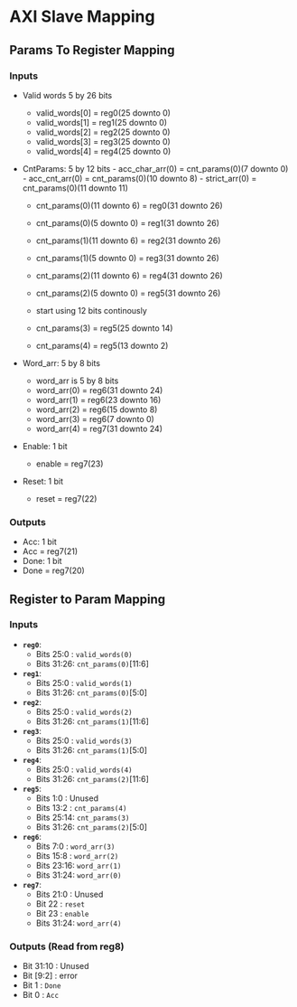 # AXI Slave Mapping
## Params To Register Mapping
### Inputs
- Valid words 5 by 26 bits
    - valid_words[0] = reg0(25 downto 0)
    - valid_words[1] = reg1(25 downto 0)
    - valid_words[2] = reg2(25 downto 0)
    - valid_words[3] = reg3(25 downto 0)
    - valid_words[4] = reg4(25 downto 0)
- CntParams: 5 by 12 bits
        - acc_char_arr(0) = cnt_params(0)(7 downto 0)
        - acc_cnt_arr(0) = cnt_params(0)(10 downto 8)
        - strict_arr(0) = cnt_params(0)(11 downto 11)
    
    - cnt_params(0)(11 downto 6) = reg0(31 downto 26)
    - cnt_params(0)(5 downto 0) = reg1(31 downto 26)
    
    - cnt_params(1)(11 downto 6) = reg2(31 downto 26)
    - cnt_params(1)(5 downto 0) = reg3(31 downto 26)
    
    - cnt_params(2)(11 downto 6) = reg4(31 downto 26)
    - cnt_params(2)(5 downto 0) = reg5(31 downto 26)
    
    - start using 12 bits continously 
    - cnt_params(3) = reg5(25 downto 14)
    - cnt_params(4) = reg5(13 downto 2)
- Word_arr: 5 by 8 bits
    - word_arr is 5 by 8 bits
    - word_arr(0) = reg6(31 downto 24)
    - word_arr(1) = reg6(23 downto 16)
    - word_arr(2) = reg6(15 downto 8)
    - word_arr(3) = reg6(7 downto 0)
    - word_arr(4) = reg7(31 downto 24)
- Enable: 1 bit
    - enable = reg7(23)
- Reset: 1 bit
    - reset = reg7(22)
### Outputs
- Acc: 1 bit
 -   Acc = reg7(21)
- Done: 1 bit
 -   Done = reg7(20)

## Register to Param Mapping
### Inputs
*   **`reg0`**:
    *   Bits 25:0 : `valid_words(0)`
    *   Bits 31:26: `cnt_params(0)`[11:6]
*   **`reg1`**:
    *   Bits 25:0 : `valid_words(1)`
    *   Bits 31:26: `cnt_params(0)`[5:0]
*   **`reg2`**:
    *   Bits 25:0 : `valid_words(2)`
    *   Bits 31:26: `cnt_params(1)`[11:6]
*   **`reg3`**:
    *   Bits 25:0 : `valid_words(3)`
    *   Bits 31:26: `cnt_params(1)`[5:0]
*   **`reg4`**:
    *   Bits 25:0 : `valid_words(4)`
    *   Bits 31:26: `cnt_params(2)`[11:6]
*   **`reg5`**:
    *   Bits 1:0  : Unused
    *   Bits 13:2 : `cnt_params(4)`
    *   Bits 25:14: `cnt_params(3)`
    *   Bits 31:26: `cnt_params(2)`[5:0]
*   **`reg6`**:
    *   Bits 7:0  : `word_arr(3)`
    *   Bits 15:8 : `word_arr(2)`
    *   Bits 23:16: `word_arr(1)`
    *   Bits 31:24: `word_arr(0)`
*   **`reg7`**:
    *   Bits 21:0 : Unused
    *   Bit 22    : `reset`
    *   Bit 23    : `enable`
    *   Bits 31:24: `word_arr(4)`

### Outputs (Read from reg8)
*   Bit 31:10 : Unused
*   Bit [9:2] : error
*   Bit 1 : `Done`
*   Bit 0 : `Acc`
